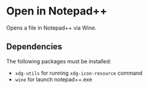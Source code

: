 # Open in Notepad++

Opens a file in Notepad++ via Wine.

## Dependencies

The following packages must be installed:

* `xdg-utils` for running `xdg-icon-resource` command
* `wine` for launch notepad++.exe
